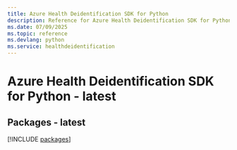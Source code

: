 ```yaml
---
title: Azure Health Deidentification SDK for Python
description: Reference for Azure Health Deidentification SDK for Python
ms.date: 07/09/2025
ms.topic: reference
ms.devlang: python
ms.service: healthdeidentification
---
```

# Azure Health Deidentification SDK for Python - latest
## Packages - latest
[!INCLUDE [packages](health-deidentification-index.md)]